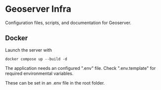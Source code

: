 # Geoserver Infra
Configuration files, scripts, and documentation for Geoserver.

## Docker

Launch the server with

    docker compose up --build -d

The application needs an configured ".env" file. Check ".env.template" for required environmental variables.

These can be set in an .env file in the root folder.
